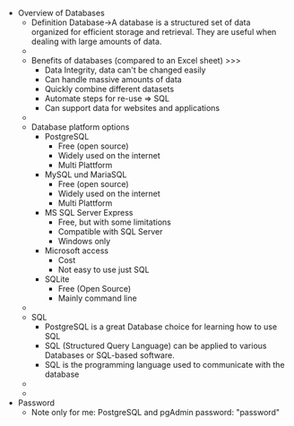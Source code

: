 - Overview of Databases
    - Definition Database→A database is a structured set of data organized for efficient storage and retrieval. They are useful when dealing with large amounts of data.
    - 
    - Benefits of databases (compared to an Excel sheet) >>>
        - Data Integrity, data can't be changed easily
        - Can handle massive amounts of data
        - Quickly combine different datasets
        - Automate steps for re-use ⇒ SQL
        - Can support data for websites and applications
    - 
    - Database platform options
        - PostgreSQL
            - Free (open source)
            - Widely used on the internet
            - Multi Plattform
        - MySQL und MariaSQL
            - Free (open source)
            - Widely used on the internet
            - Multi Plattform
        - MS SQL Server Express
            - Free, but with some limitations
            - Compatible with SQL Server
            - Windows only
        - Microsoft access
            - Cost
            - Not easy to use just SQL
        - SQLite
            - Free (Open Source)
            - Mainly command line
    - 
    - SQL
        - PostgreSQL is a great Database choice for learning how to use SQL
        - SQL (Structured Query Language) can be applied to various Databases or SQL-based software.
        - SQL is the programming language used to communicate with the database
    - 
    - 
- Password
    - Note only for me: PostgreSQL and pgAdmin password: "password"
